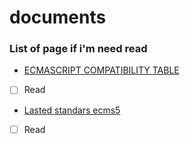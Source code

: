 # documents

### List of page if i'm need read

* [ECMASCRIPT COMPATIBILITY TABLE](https://kangax.github.io/compat-table/es6/#__proto___in_object_literals)

- [ ] Read

* [Lasted standars ecms5](https://babeljs.io/docs/en/learn/)

- [ ] Read

